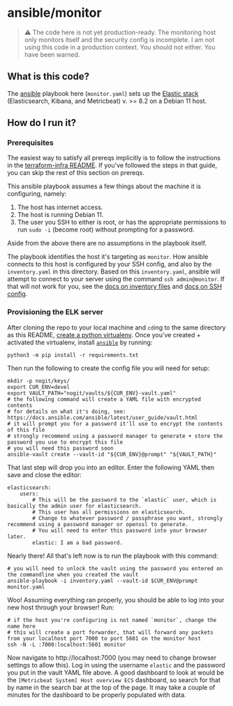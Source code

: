 
# ansible/monitor

> :warning: The code here is not yet production-ready.
> The monitoring host only monitors itself and the security config is incomplete.
> I am not using this code in a production context.
> You should not either.
> You have been warned.

## What is this code?

The [ansible][] playbook here (`monitor.yaml`) sets up the [Elastic stack][] (Elasticsearch, Kibana, and Metricbeat) v. >= 8.2 on a Debian 11 host.

## How do I run it?

### Prerequisites

The easiest way to satisfy all prereqs implicitly is to follow the instructions in the [terraform-infra README][].
If you've followed the steps in that guide, you can skip the rest of this section on prereqs.

This ansible playbook assumes a few things about the machine it is configuring, namely:

1. The host has internet access.
2. The host is running Debian 11.
3. The user you SSH to either is root, or has the appropriate permissions to run `sudo -i` (become root) without prompting for a password.

Aside from the above there are no assumptions in the playbook itself.

The playbook identifies the host it's targeting as `monitor`.
How ansible connects to this host is configured by your SSH config, and also by the `inventory.yaml` in this directory.
Based on this `inventory.yaml`, ansible will attempt to connect to your server using the command `ssh admin@monitor`.
If that will not work for you, see the [docs on inventory files][] and [docs on SSH config][].

### Provisioning the ELK server

After cloning the repo to your local machine and `cd`ing to the same directory as this README, [create a python virtualenv][]. Once you've created + activated the virtualenv, install [`ansible`][] by running:

    python3 -m pip install -r requirements.txt

Then run the following to create the config file you will need for setup:

    mkdir -p nogit/keys/
    export CUR_ENV=devel
    export VAULT_PATH="nogit/vaults/${CUR_ENV}-vault.yaml"
    # the following command will create a YAML file with encrypted contents
    # for details on what it's doing, see: https://docs.ansible.com/ansible/latest/user_guide/vault.html
    # it will prompt you for a password it'll use to encrypt the contents of this file
    # strongly recommend using a password manager to generate + store the password you use to encrypt this file
    # you will need this password soon
    ansible-vault create --vault-id "${CUR_ENV}@prompt" "${VAULT_PATH}"

That last step will drop you into an editor.
Enter the following YAML then save and close the editor:

    elasticsearch:
        users:
            # This will be the password to the `elastic` user, which is basically the admin user for elasticsearch.
            # This user has all permissions on elasticsearch.
            # Change to whatever password / passphrase you want, strongly recommend using a password manager or openssl to generate.
            # You will need to enter this password into your browser later.
            elastic: I am a bad password.

Nearly there! All that's left now is to run the playbook with this command:

    # you will need to unlock the vault using the password you entered on the commandline when you created the vault
    ansible-playbook -i inventory.yaml --vault-id $CUR_ENV@prompt monitor.yaml

Woo! Assuming everything ran properly, you should be able to log into your new host through your browser!
Run:

    # if the host you're configuring is not named `monitor`, change the name here
    # this will create a port forwarder, that will forward any packets from your localhost port 7000 to port 5601 on the monitor host
    ssh -N -L :7000:localhost:5601 monitor

Now navigate to http://localhost:7000 (you may need to change browser settings to allow this).
Log in using the username `elastic` and the password you put in the vault YAML file above.
A good dashboard to look at would be the `[Metricbeat System] Host overview ECS` dashboard, so search for that by name in the search bar at the top of the page.
It may take a couple of minutes for the dashboard to be properly populated with data.

[ansible]: https://docs.ansible.com/ansible/latest/getting_started/index.html
[Elastic stack]: https://www.elastic.co/
[terraform-infra README]: https://github.com/adeck/terraform-infra/
[docs on inventory files]: https://docs.ansible.com/ansible/latest/user_guide/intro_inventory.html
[docs on SSH config]: https://linux.die.net/man/5/ssh_config
[create a python virtualenv]: https://docs.python.org/3/tutorial/venv.html
[`ansible`]: https://www.ansible.com/

